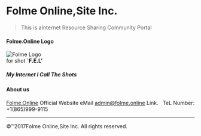 # Folme Online,Site Inc.
> This is aInternet Resource Sharing Community Portal    

#### Folme.Online Logo    
![Folme Logo](http://folme.ga/Img/Folme-1.png)     
for shot **`F.E.L'**    


##### **My Internet I Call The Shots** 
#### About us
[Folme.Online][id01]  Official Website
eMail <admin@folme.online> Link.      
TeL Number: +1(865)999-9115     

-------
©™2017Folme Online,Site Inc. All rights reserved.
 
 
 [id01]:https://www.folme.online/
 [id02]:https://www.folme.site/

